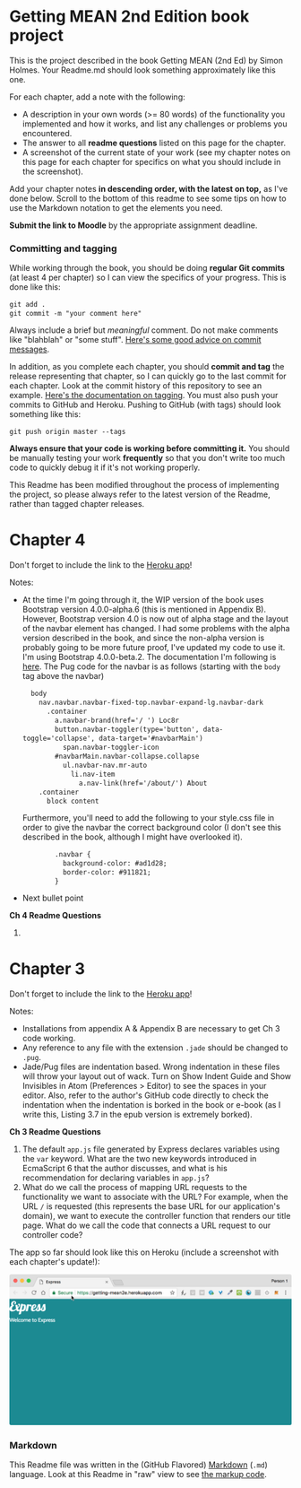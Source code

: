# Getting MEAN 2nd Edition book project

This is the project described in the book Getting MEAN (2nd Ed) by Simon Holmes. Your Readme.md should look something approximately like this one.

For each chapter, add a note with the following:
* A description in your own words (>= 80 words) of the functionality you implemented and how it works, and list any challenges or problems you encountered.
* The answer to all **readme questions** listed on this page for the chapter. 
* A screenshot of the current state of your work (see my chapter notes on this page for each chapter for specifics on what you should include in the screenshot).

Add your chapter notes **in descending order, with the latest on top,** as I've done below. Scroll to the bottom of this readme to see some tips on how to use the Markdown notation to get the elements you need.

**Submit the link to Moodle** by the appropriate assignment deadline. 

### Committing and tagging

While working through the book, you should be doing **regular Git commits** (at least 4 per chapter) so I can view the specifics of your progress. This is done like this:

```
git add .
git commit -m "your comment here"
```

Always include a brief but *meaningful* comment. Do not make comments like "blahblah" or "some stuff". [Here's some good advice on commit messages](http://chris.beams.io/posts/git-commit/).

In addition, as you complete each chapter, you should **commit and tag** the release representing that chapter, so I can quickly go to the last commit for each chapter. Look at the commit history of this repository to see an example. [Here's the documentation on tagging](https://git-scm.com/book/en/v2/Git-Basics-Tagging). You must also push your commits to GitHub and Heroku. Pushing to GitHub (with tags) should look something like this:

```
git push origin master --tags
```

**Always ensure that your code is working before committing it.** You should be manually testing your work **frequently** so that you don't write too much code to quickly debug it if it's not working properly.

This Readme has been modified throughout the process of implementing the project, so please always refer to the latest version of the Readme, rather than tagged chapter releases.

# <a name="ch4"></a>Chapter 4

Don't forget to include the link to the [Heroku app](https://getting-mean2e.herokuapp.com/)!

Notes:

* At the time I'm going through it, the WIP version of the book uses Bootstrap version 4.0.0-alpha.6 (this is mentioned in Appendix B). However, Bootstrap version 4.0 is now out of alpha stage and the layout of the navbar element has changed. I had some problems with the alpha version described in the book, and since the non-alpha version is probably going to be more future proof, I've updated my code to use it. I'm using Bootstrap 4.0.0-beta.2. The documentation I'm following is [here](https://getbootstrap.com/docs/4.0/components/navbar/). The Pug code for the navbar is as follows (starting with the `body` tag above the navbar)
    ```
      body
        nav.navbar.navbar-fixed-top.navbar-expand-lg.navbar-dark
          .container
            a.navbar-brand(href='/ ') Loc8r
            button.navbar-toggler(type='button', data-toggle='collapse', data-target='#navbarMain')
              span.navbar-toggler-icon
            #navbarMain.navbar-collapse.collapse
              ul.navbar-nav.mr-auto
                li.nav-item
                  a.nav-link(href='/about/') About
        .container
          block content
    ```

    Furthermore, you'll need to add the following to your style.css file in order to give the navbar the correct background color (I don't see this described in the book, although I might have overlooked it).
    
    ```
            .navbar {
              background-color: #ad1d28;
              border-color: #911821;
            } 
    ```

* Next bullet point

**Ch 4 Readme Questions**

1. 

# <a name="ch3"></a>Chapter 3

Don't forget to include the link to the [Heroku app](https://getting-mean2e.herokuapp.com/)!

Notes:

* Installations from appendix A & Appendix B are necessary to get Ch 3 code working.
* Any reference to any file with the extension `.jade` should be changed to `.pug`.
* Jade/Pug files are indentation based. Wrong indentation in these files will throw your layout out of wack. Turn on Show Indent Guide and Show Invisibles in Atom (Preferences > Editor) to see the spaces in your editor. Also, refer to the author's GitHub code directly to check the indentation when the indentation is borked in the book or e-book (as I write this, Listing 3.7 in the epub version is extremely borked).

**Ch 3 Readme Questions**

1. The default `app.js` file generated by Express declares variables using the `var` keyword. What are the two new keywords introduced in EcmaScript 6 that the author discusses, and what is his recommendation for declaring variables in `app.js`?
2. What do we call the process of mapping URL requests to the functionality we want to associate with the URL? For example, when the URL `/` is requested (this represents the base URL for our application's domain), we want to execute the controller function that renders our title page. What do we call the code that connects a URL request to our controller code?

The app so far should look like this on Heroku (include a screenshot with each chapter's update!):

![ch3](/readme_images/ch3.png)

### Markdown

This Readme file was written in the (GitHub Flavored) [Markdown](https://github.com/adam-p/markdown-here/wiki/Markdown-Cheatsheet) (`.md`) language. Look at this Readme in "raw" view to see [the markup code](https://raw.githubusercontent.com/UPS-CSCI240-F16/GM/master/Readme.md).
